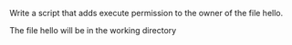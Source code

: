 Write a script that adds execute permission to the owner of the file hello.



The file hello will be in the working directory
